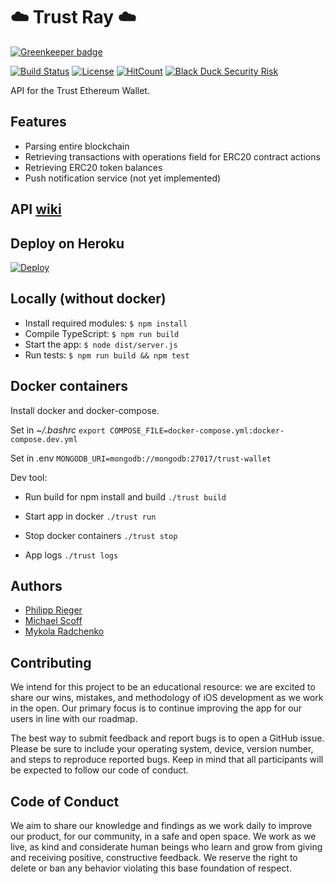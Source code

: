 # :cloud: Trust Ray :cloud:

[![Greenkeeper badge](https://badges.greenkeeper.io/TrustWallet/trust-ray.svg)](https://greenkeeper.io/)

[![Build Status](https://travis-ci.org/TrustWallet/trust-ray.svg?branch=master)](https://travis-ci.org/TrustWallet/trust-ray)
[![License](https://img.shields.io/badge/license-GPL3-green.svg?style=flat)](https://github.com/fastlane/fastlane/blob/master/LICENSE)
[![HitCount](http://hits.dwyl.io/rip32700/TrustWallet/trust-wallet-backend.svg)](http://hits.dwyl.io/rip32700/TrustWallet/trust-wallet-backend)
[![Black Duck Security Risk](https://copilot.blackducksoftware.com/github/repos/TrustWallet/trust-ray/branches/token_endpoint/badge-risk.svg)](https://copilot.blackducksoftware.com/github/repos/TrustWallet/trust-ray/branches/token_endpoint)


API for the Trust Ethereum Wallet.

## Features

* Parsing entire blockchain
* Retrieving transactions with operations field for ERC20 contract actions
* Retrieving ERC20 token balances
* Push notification service (not yet implemented)

## API [wiki](https://github.com/TrustWallet/trust-ray/wiki/API)

    
## Deploy on Heroku
[![Deploy](https://www.herokucdn.com/deploy/button.svg)](https://www.heroku.com/deploy/?template=https://github.com/TrustWallet/trust-wallet-backend)

## Locally (without docker)
* Install required modules:
  ```$ npm install```
* Compile TypeScript:
  ```$ npm run build```
* Start the app:
   ```$ node dist/server.js```
* Run tests:
   ```$ npm run build && npm test```

## Docker containers
Install docker and docker-compose.

Set in *~/.bashrc*
```export COMPOSE_FILE=docker-compose.yml:docker-compose.dev.yml```

Set in .env
```MONGODB_URI=mongodb://mongodb:27017/trust-wallet```

Dev tool:

* Run build for npm install and build
```./trust build```

* Start app in docker
```./trust run```

* Stop docker containers
```./trust stop```

* App logs
```./trust logs```

## Authors

* [Philipp Rieger](https://github.com/rip32700)
* [Michael Scoff](https://github.com/michaelScoff)
* [Mykola Radchenko](https://github.com/kolya182)


## Contributing

We intend for this project to be an educational resource: we are excited to
share our wins, mistakes, and methodology of iOS development as we work
in the open. Our primary focus is to continue improving the app for our users in
line with our roadmap.

The best way to submit feedback and report bugs is to open a GitHub issue.
Please be sure to include your operating system, device, version number, and
steps to reproduce reported bugs. Keep in mind that all participants will be
expected to follow our code of conduct.

## Code of Conduct

We aim to share our knowledge and findings as we work daily to improve our
product, for our community, in a safe and open space. We work as we live, as
kind and considerate human beings who learn and grow from giving and receiving
positive, constructive feedback. We reserve the right to delete or ban any
behavior violating this base foundation of respect.
